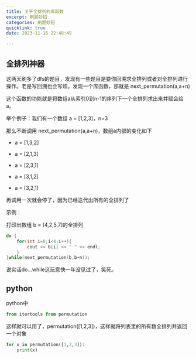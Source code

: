 ```yaml
---
title: 关于全排列的库函数
excerpt: 刷题妙招
categories: 刷题妙招
quicklink: true
date: 2023-11-16 22:48:49

---
```




## 全排列神器

这两天刷多了dfs的题目，发现有一些题目是要你回溯求全排列或者对全排列进行操作。老是写回溯也会写烦。发现一个库函数，那就是 next_permutation(a,a+n)

这个函数的功能就是将数组a从索引0到n-1的序列下一个全排列求出来并赋会给a。

举个例子：我们有一个数组 a = [1,2,3]，n=3

那么不断调用 next_permutation(a,a+n)，数组a内部的变化如下

- a = [1,3,2]

- a = [2,1,3]

- a = [2,3,1]

- a = [3,1,2]

- a = [3,2,1]

再调用一次就会停了，因为已经迭代出所有的全排列了



示例：

打印出数组 b = [4,2,5,7]的全排列

```cpp
do {
    for(int i=0;i<4;i++){
        cout << b[i] << " " << endl;
    }
}while(next_permutation(b,b+n));
```



说实话do...while这玩意快一年没见过了，笑死。



## python

python中

```py
from itertools from permutation
```

这样就可以用了，permutation([1,2,3])，这样就将列表里的所有数全排列并返回一个对象

```py
for x in permutation([1,2,3]):
    print(x)
```


